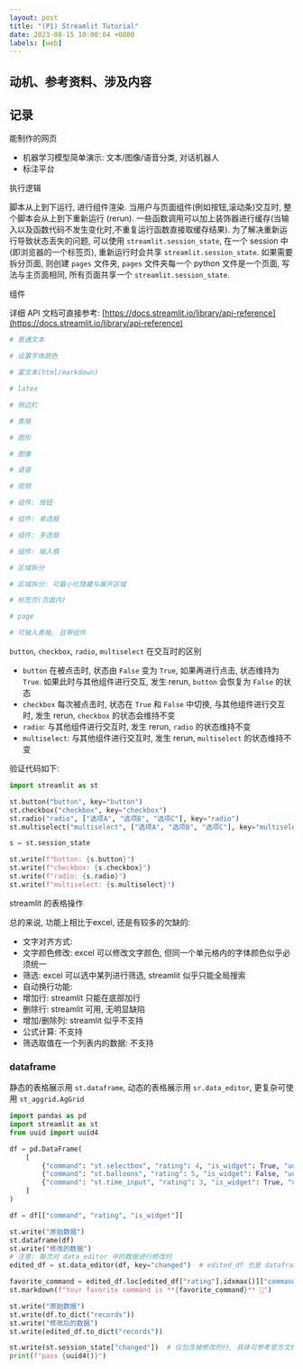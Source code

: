 ```yaml
---
layout: post
title: "(P1) Streamlit Tutorial"
date: 2023-08-15 10:00:04 +0800
labels: [web]
---
```


## 动机、参考资料、涉及内容


## 记录

能制作的网页

- 机器学习模型简单演示: 文本/图像/语音分类, 对话机器人
- 标注平台

执行逻辑

脚本从上到下运行, 进行组件渲染. 当用户与页面组件(例如按钮,滚动条)交互时, 整个脚本会从上到下重新运行 (rerun). 一些函数调用可以加上装饰器进行缓存(当输入以及函数代码不发生变化时,不重复运行函数直接取缓存结果). 为了解决重新运行导致状态丢失的问题, 可以使用 `streamlit.session_state`, 在一个 session 中 (即浏览器的一个标签页), 重新运行时会共享 `streamlit.session_state`. 如果需要拆分页面, 则创建 `pages` 文件夹, `pages` 文件夹每一个 python 文件是一个页面, 写法与主页面相同, 所有页面共享一个 `streamlit.session_state`.

组件

详细 API 文档可直接参考: [https://docs.streamlit.io/library/api-reference](https://docs.streamlit.io/library/api-reference)

```python
# 普通文本

# 设置字体颜色

# 富文本(html/markdown)

# latex

# 侧边栏

# 表格

# 图形

# 图像

# 语音

# 视频

# 组件: 按钮

# 组件: 单选框

# 组件: 多选框

# 组件: 输入框

# 区域拆分

# 区域拆分: 可最小化隐藏与展开区域

# 标签页(页面内)

# page

# 可输入表格, 且带组件
```

`button`, `checkbox`, `radio`, `multiselect` 在交互时的区别

- `button` 在被点击时, 状态由 `False` 变为 `True`, 如果再进行点击, 状态维持为 `True`. 如果此时与其他组件进行交互, 发生 rerun, `button` 会恢复为 `False` 的状态
- `checkbox` 每次被点击时, 状态在 `True` 和 `False` 中切换, 与其他组件进行交互时, 发生 rerun, `checkbox` 的状态会维持不变
- `radio`: 与其他组件进行交互时, 发生 rerun, `radio` 的状态维持不变
- `multiselect`: 与其他组件进行交互时, 发生 rerun, `multiselect` 的状态维持不变

验证代码如下:

```python
import streamlit as st

st.button("button", key="button")
st.checkbox("checkbox", key="checkbox")
st.radio("radio", ["选项A", "选项B", "选项C"], key="radio")
st.multiselect("multiselect", ["选项A", "选项B", "选项C"], key="multiselect")

s = st.session_state

st.write(f"button: {s.button}")
st.write(f"checkbox: {s.checkbox}")
st.write(f"radio: {s.radio}")
st.write(f"multiselect: {s.multiselect}")
```


streamlit 的表格操作

总的来说, 功能上相比于excel, 还是有较多的欠缺的:

- 文字对齐方式:
- 文字颜色修改: excel 可以修改文字颜色, 但同一个单元格内的字体颜色似乎必须统一
- 筛选: excel 可以选中某列进行筛选, streamlit 似乎只能全局搜索
- 自动换行功能:
- 增加行: streamlit 只能在底部加行
- 删除行: streamlit 可用, 无明显缺陷
- 增加/删除列: streamlit 似乎不支持
- 公式计算: 不支持
- 筛选取值在一个列表内的数据: 不支持

### dataframe

静态的表格展示用 `st.dataframe`, 动态的表格展示用 `sr.data_editor`, 更复杂可使用 `st_aggrid.AgGrid`

```python
import pandas as pd
import streamlit as st
from uuid import uuid4

df = pd.DataFrame(
    [
        {"command": "st.selectbox", "rating": 4, "is_widget": True, "uuid": str(uuid4())},
        {"command": "st.balloons", "rating": 5, "is_widget": False, "uuid": str(uuid4())},
        {"command": "st.time_input", "rating": 3, "is_widget": True, "uuid": str(uuid4())},
    ]
)

df = df[["command", "rating", "is_widget"]]

st.write("原始数据")
st.dataframe(df)
st.write("修改的数据")
# 注意: 每次对 data_editor 中的数据进行修改时
edited_df = st.data_editor(df, key="changed")  # edited_df 也是 dataframe 类型

favorite_command = edited_df.loc[edited_df["rating"].idxmax()]["command"]
st.markdown(f"Your favorite command is **{favorite_command}** 🎈")

st.write("原始数据")
st.write(df.to_dict("records"))
st.write("修改后的数据")
st.write(edited_df.to_dict("records"))

st.write(st.session_state["changed"])  # 仅包含被修改的行, 具体可参考官方文档
print(f"pass {uuid4()}")
```